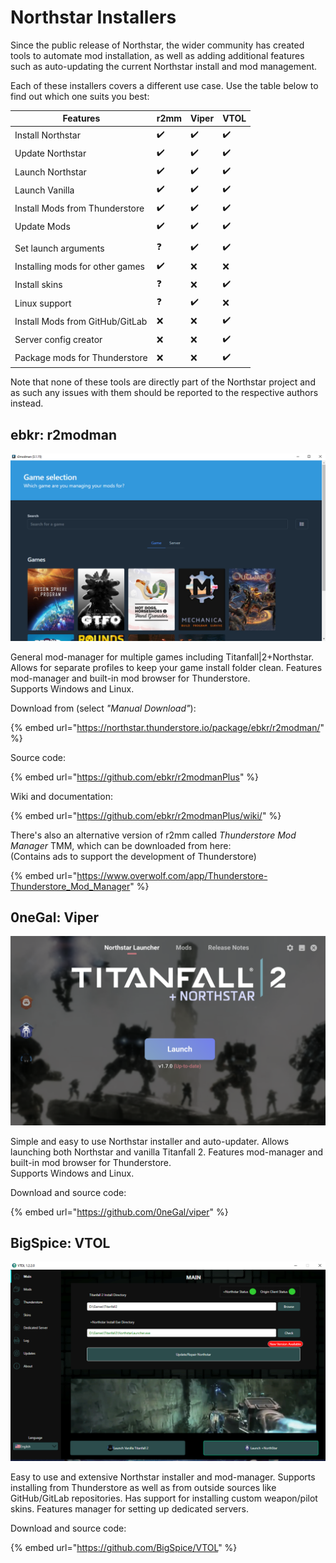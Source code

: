# Northstar Installers

Since the public release of Northstar, the wider community has created tools to automate mod installation, as well as adding additional features such as auto-updating the current Northstar install and mod management.

Each of these installers covers a different use case. Use the table below to find out which one suits you best:

| Features                        | r2mm | Viper | VTOL |
| ------------------------------- | ---- | ----- | ---- |
| Install Northstar               | ✔️   | ✔️    | ✔️   |
| Update Northstar                | ✔️   | ✔️    | ✔️   |
| Launch Northstar                | ✔️   | ✔️    | ✔️   |
| Launch Vanilla                  | ✔️   | ✔️    | ✔️   |
| Install Mods from Thunderstore  | ✔️   | ✔️    | ✔️   |
| Update Mods                     | ✔️   | ✔️    | ✔️   |
|                                 |      |       |      |
| Set launch arguments            | ❓    | ✔️    | ✔️   |
| Installing mods for other games | ✔️   | ❌     | ❌    |
| Install skins                   | ❓    | ❌     | ✔️   |
| Linux support                   | ❓    | ✔️    | ❌    |
| Install Mods from GitHub/GitLab | ❌    | ❌     | ✔️   |
| Server config creator           | ❌    | ❌     | ✔️   |
| Package mods for Thunderstore   | ❌    | ❌     | ✔️   |

Note that none of these tools are directly part of the Northstar project and as such any issues with them should be reported to the respective authors instead.

## **ebkr:** r2modman

![r2modman](../images/r2modman-main-window.png)

General mod-manager for multiple games including Titanfall|2+Northstar. Allows for separate profiles to keep your game install folder clean. Features mod-manager and built-in mod browser for Thunderstore.\
Supports Windows and Linux.

Download from (select _"Manual Download"_):

{% embed url="https://northstar.thunderstore.io/package/ebkr/r2modman/" %}

Source code:

{% embed url="https://github.com/ebkr/r2modmanPlus" %}

Wiki and documentation:

{% embed url="https://github.com/ebkr/r2modmanPlus/wiki/" %}

There's also an alternative version of r2mm called _Thunderstore Mod Manager_ TMM, which can be downloaded from here:\
(Contains ads to support the development of Thunderstore)

{% embed url="https://www.overwolf.com/app/Thunderstore-Thunderstore_Mod_Manager" %}

## **0neGal:** Viper

![viper](../images/viper-main-window.png)

Simple and easy to use Northstar installer and auto-updater. Allows launching both Northstar and vanilla Titanfall 2. Features mod-manager and built-in mod browser for Thunderstore.\
Supports Windows and Linux.

Download and source code:

{% embed url="https://github.com/0neGal/viper" %}

## **BigSpice:** VTOL

![vtol](../images/vtol-main-window.png)

Easy to use and extensive Northstar installer and mod-manager. Supports installing from Thunderstore as well as from outside sources like GitHub/GitLab repositories. Has support for installing custom weapon/pilot skins. Features manager for setting up dedicated servers.

Download and source code:

{% embed url="https://github.com/BigSpice/VTOL" %}
